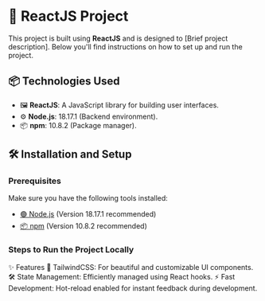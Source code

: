 # 🚀 ReactJS Project

This project is built using **ReactJS** and is designed to [Brief project description]. Below you'll find instructions on how to set up and run the project.

## 📦 Technologies Used

- 🖼️ **ReactJS**: A JavaScript library for building user interfaces.
- ⚙️ **Node.js**: 18.17.1 (Backend environment).
- 📦 **npm**: 10.8.2 (Package manager).

## 🛠️ Installation and Setup

### Prerequisites

Make sure you have the following tools installed:

- [🟢 Node.js](https://nodejs.org/) (Version 18.17.1 recommended)
- [📦 npm](https://www.npmjs.com/) (Version 10.8.2 recommended)

### Steps to Run the Project Locally

✨ Features
🎨 TailwindCSS: For beautiful and customizable UI components.
🛠️ State Management: Efficiently managed using React hooks.
⚡ Fast Development: Hot-reload enabled for instant feedback during development.
